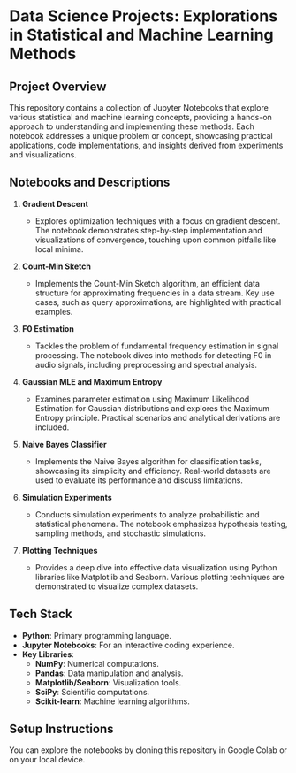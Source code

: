 # Data Science Projects: Explorations in Statistical and Machine Learning Methods

## Project Overview
This repository contains a collection of Jupyter Notebooks that explore various statistical and machine learning concepts, providing a hands-on approach to understanding and implementing these methods. Each notebook addresses a unique problem or concept, showcasing practical applications, code implementations, and insights derived from experiments and visualizations.

## Notebooks and Descriptions

1. **Gradient Descent**
   - Explores optimization techniques with a focus on gradient descent. The notebook demonstrates step-by-step implementation and visualizations of convergence, touching upon common pitfalls like local minima.

2. **Count-Min Sketch**
   - Implements the Count-Min Sketch algorithm, an efficient data structure for approximating frequencies in a data stream. Key use cases, such as query approximations, are highlighted with practical examples.

3. **F0 Estimation**
   - Tackles the problem of fundamental frequency estimation in signal processing. The notebook dives into methods for detecting F0 in audio signals, including preprocessing and spectral analysis.

4. **Gaussian MLE and Maximum Entropy**
   - Examines parameter estimation using Maximum Likelihood Estimation for Gaussian distributions and explores the Maximum Entropy principle. Practical scenarios and analytical derivations are included.

5. **Naive Bayes Classifier**
   - Implements the Naive Bayes algorithm for classification tasks, showcasing its simplicity and efficiency. Real-world datasets are used to evaluate its performance and discuss limitations.

6. **Simulation Experiments**
   - Conducts simulation experiments to analyze probabilistic and statistical phenomena. The notebook emphasizes hypothesis testing, sampling methods, and stochastic simulations.

7. **Plotting Techniques**
   - Provides a deep dive into effective data visualization using Python libraries like Matplotlib and Seaborn. Various plotting techniques are demonstrated to visualize complex datasets.

## Tech Stack
- **Python**: Primary programming language.
- **Jupyter Notebooks**: For an interactive coding experience.
- **Key Libraries**:
  - **NumPy**: Numerical computations.
  - **Pandas**: Data manipulation and analysis.
  - **Matplotlib/Seaborn**: Visualization tools.
  - **SciPy**: Scientific computations.
  - **Scikit-learn**: Machine learning algorithms.

## Setup Instructions
You can explore the notebooks by cloning this repository in Google Colab or on your local device.
